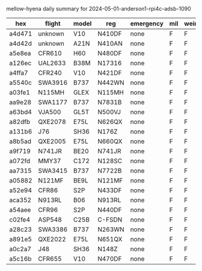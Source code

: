 mellow-hyena daily summary for 2024-05-01-anderson1-rpi4c-adsb-1090

|hex|flight|model|reg|emergency|mil|weirdo|
|--|--|--|--|--|--|--|
|a4d471|unknown|V10|N410DF|none|F|F|
|a4d42d|unknown|A21N|N410AN|none|F|F|
|a5e8ea|CFR610|H60|N480DF|none|F|F|
|a126ec|UAL2633|B38M|N17316|none|F|F|
|a4ffa7|CFR240|V10|N421DF|none|F|F|
|a5540c|SWA3916|B737|N442WN|none|F|F|
|a03fe1|N115MH|GLEX|N115MH|none|F|F|
|aa9e28|SWA1177|B737|N7831B|none|F|F|
|a63bd4|VJA500|GL5T|N500VJ|none|F|F|
|a82dfb|QXE2078|E75L|N626QX|none|F|F|
|a131b6|J76|SH36|N176Z|none|F|F|
|a8b5ad|QXE2005|E75L|N660QX|none|F|F|
|a9f719|N741JR|BE20|N741JR|none|F|F|
|a072fd|MMY37|C172|N128SC|none|F|F|
|aa7315|SWA3415|B737|N7722B|none|F|F|
|a05882|N121MF|BE9L|N121MF|none|F|F|
|a52e94|CFR86|S2P|N433DF|none|F|F|
|aca352|N913RL|B06|N913RL|none|F|F|
|a54aee|CFR96|S2P|N440DF|none|F|F|
|c02fe4|ASP548|C25B|C-FSDN|none|F|F|
|a28c23|SWA3386|B737|N263WN|none|F|F|
|a891e5|QXE2022|E75L|N651QX|none|F|F|
|a0c2a7|J48|SH36|N148Z|none|F|F|
|a5c16b|CFR655|V10|N470DF|none|F|F|
